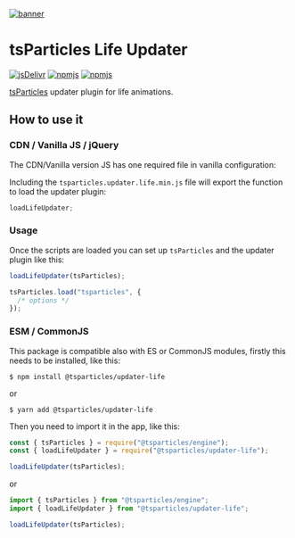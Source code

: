 [![banner](https://particles.js.org/images/banner2.png)](https://particles.js.org)

# tsParticles Life Updater

[![jsDelivr](https://data.jsdelivr.com/v1/package/npm/@tsparticles/updater-life/badge)](https://www.jsdelivr.com/package/npm/@tsparticles/updater-life)
[![npmjs](https://badge.fury.io/js/@tsparticles/updater-life.svg)](https://www.npmjs.com/package/@tsparticles/updater-life)
[![npmjs](https://img.shields.io/npm/dt/@tsparticles/updater-life)](https://www.npmjs.com/package/@tsparticles/updater-life)

[tsParticles](https://github.com/matteobruni/tsparticles) updater plugin for life animations.

## How to use it

### CDN / Vanilla JS / jQuery

The CDN/Vanilla version JS has one required file in vanilla configuration:

Including the `tsparticles.updater.life.min.js` file will export the function to load the updater plugin:

```javascript
loadLifeUpdater;
```

### Usage

Once the scripts are loaded you can set up `tsParticles` and the updater plugin like this:

```javascript
loadLifeUpdater(tsParticles);

tsParticles.load("tsparticles", {
  /* options */
});
```

### ESM / CommonJS

This package is compatible also with ES or CommonJS modules, firstly this needs to be installed, like this:

```shell
$ npm install @tsparticles/updater-life
```

or

```shell
$ yarn add @tsparticles/updater-life
```

Then you need to import it in the app, like this:

```javascript
const { tsParticles } = require("@tsparticles/engine");
const { loadLifeUpdater } = require("@tsparticles/updater-life");

loadLifeUpdater(tsParticles);
```

or

```javascript
import { tsParticles } from "@tsparticles/engine";
import { loadLifeUpdater } from "@tsparticles/updater-life";

loadLifeUpdater(tsParticles);
```
